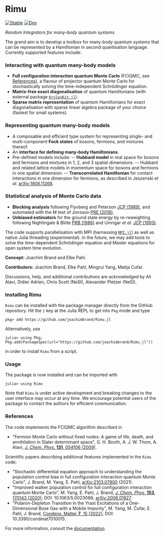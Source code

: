 # Rimu

[![Stable](https://img.shields.io/badge/docs-stable-blue.svg)](https://joachimbrand.github.io/Rimu.jl/)
[![Dev](https://img.shields.io/badge/docs-dev-blue.svg)](https://joachimbrand.github.io/Rimu.jl/dev/)

*Random Integrators for many-body quantum systems*

The grand aim is to develop a toolbox for many-body quantum systems that can be represented by a Hamiltonian in second quantisation language. Currently supported features include:
### Interacting with quantum many-body models
- **Full configuration interaction quantum Monte Carlo** (FCIQMC, see [References](@ref)), a flavour of projector quantum Monte Carlo for stochastically solving the time-independent Schrödinger equation.
- **Matrix-free exact diagonalisation** of quantum Hamiltonians (with external package [`KrylovKit.jl`](https://github.com/Jutho/KrylovKit.jl)).
- **Sparse matrix representation** of quantum Hamiltonians for exact diagonalisation with sparse linear algebra package of your choice (fastest for small systems).

### Representing quantum many-body models
- A composable and efficient type system for representing single- and multi-component **Fock states** of bosons, fermions, and mixtures thereof.
- An **interface for defining many-body Hamiltonians**.
- Pre-defined models include:
-- **Hubbard model** in real space for bosons and fermions and mixtures in 1, 2, and 3 spatial dimensions.
-- Hubbard and related lattice models in momentum space for bosons and fermions in one spatial dimension.
-- **Transcorrelated Hamiltonian** for contact interactions in one dimension for fermions, as described in Jeszenski *et al.* [arXiv:1806.11268](http://arxiv.org/abs/1806.11268).

### Statistical analysis of Monte Carlo data
- **Blocking analysis** following Flyvberg and Peterson [JCP (1989)](http://aip.scitation.org/doi/10.1063/1.457480), and automated with the M test of Jonsson
[PRE (2018)](https://link.aps.org/doi/10.1103/PhysRevE.98.043304).
- **Unbiased estimators** for the ground state energy by re-reweighting following Nightingale & Blöte [PRB (1986)](https://link.aps.org/doi/10.1103/PhysRevB.33.659) and Umrigar *et al.* [JCP (1993)](http://aip.scitation.org/doi/10.1063/1.465195).

The code supports parallelisation with MPI (harnessing [`MPI.jl`](https://github.com/JuliaParallel/MPI.jl)) as well as native Julia threading (experimental). In the future, we may add tools to solve the time-dependent Schrödinger equation and Master equations for open system time evolution.

**Concept:** Joachim Brand and Elke Pahl.

**Contributors:** Joachim Brand, Elke Pahl, Mingrui Yang, Matija Cufar.

Discussions, help, and additional contributions are acknowledged by Ali Alavi,
Didier Adrien, Chris Scott (NeSI), Alexander Pletzer (NeSI).

### Installing Rimu

`Rimu` can be installed with the package manager directly from the GitHub
repository. Hit the `]` key at the Julia REPL to get into `Pkg` mode and
type
```julia-repl
pkg> add https://github.com/joachimbrand/Rimu.jl
```
Alternatively, use
```julia-repl
julia> using Pkg; Pkg.add(PackageSpec(url="https://github.com/joachimbrand/Rimu.jl"))
```
in order to install `Rimu` from a script.

### Usage

The package is now installed and can be imported with
```julia-repl
julia> using Rimu
```

Note that `Rimu` is under active development and breaking changes to the user interface may occur at any time. We encourage potential users of the package to contact the authors for efficient communication.


### References
The code implements the FCIQMC algorithm described in
- "Fermion Monte Carlo without fixed nodes: A game of life, death, and annihilation in Slater determinant space", G. H. Booth, A. J. W. Thom, A. Alavi, [*J. Chem. Phys.* **131**, 054106 (2009)](https://doi.org/10.1063/1.3193710).

Scientific papers describing additional features implemented in the `Rimu` code:
- "Stochastic differential equation approach to understanding the population control bias in full configuration interaction quantum Monte Carlo", J. Brand, M. Yang, E. Pahl, [arXiv:2103.07800](http://arxiv.org/abs/2103.07800) (2021).
- "Improved walker population control for full configuration interaction quantum Monte Carlo", M. Yang, E. Pahl, J. Brand, [*J. Chem. Phys.* **153**, 170143 (2020)](https://doi.org/10.1063/5.0023088); DOI: 10.1063/5.0023088; [arXiv:2008.01927](https://arxiv.org/abs/2008.01927).
- "Polaron-Depleton Transition in the Yrast Excitations of a One-Dimensional Bose Gas with a Mobile Impurity", M. Yang, M. Čufar, E. Pahl, J. Brand, [Condens. Matter **7**, 15 (2022)](https://doi.org/10.3390/condmat7010015); DOI: 10.3390/condmat7010015.

For more information, consult the [documentation](https://joachimbrand.github.io/Rimu.jl/dev/).

